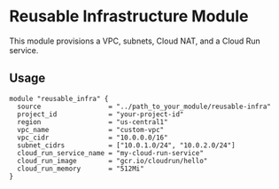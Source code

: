 # Reusable Infrastructure Module

This module provisions a VPC, subnets, Cloud NAT, and a Cloud Run service.

## Usage

```hcl
module "reusable_infra" {
  source                 = "../path_to_your_module/reusable-infra"
  project_id             = "your-project-id"
  region                 = "us-central1"
  vpc_name               = "custom-vpc"
  vpc_cidr               = "10.0.0.0/16"
  subnet_cidrs           = ["10.0.1.0/24", "10.0.2.0/24"]
  cloud_run_service_name = "my-cloud-run-service"
  cloud_run_image        = "gcr.io/cloudrun/hello"
  cloud_run_memory       = "512Mi"
}
